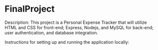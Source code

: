 # FinalProject

Description:
This project is a Personal Expense Tracker that will utilize HTML and CSS for front-end; Express, Nodejs, and MySQL for back-end; user authentication, and database integration.

Instructions for setting up and running the application locally:
